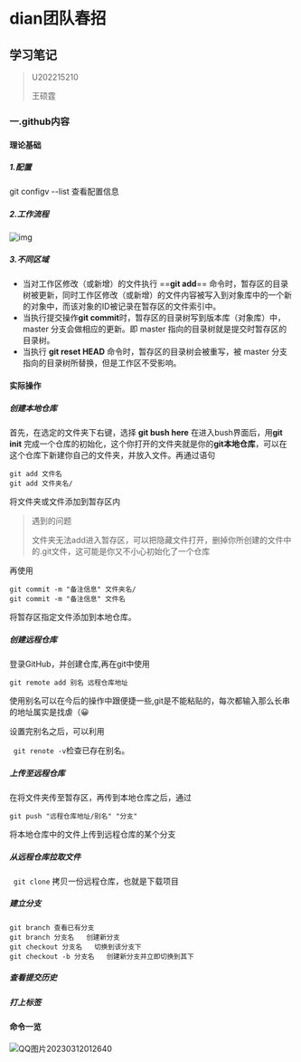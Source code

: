 # dian团队春招

## 学习笔记

>U202215210
>
>王硕霆

### 一.github内容

#### 理论基础

##### 1.配置

git configv --list   查看配置信息

##### 2.工作流程

![img](https://www.runoob.com/wp-content/uploads/2015/02/git-process.png)

##### 3.不同区域

- 当对工作区修改（或新增）的文件执行 ==**git add**== 命令时，暂存区的目录树被更新，同时工作区修改（或新增）的文件内容被写入到对象库中的一个新的对象中，而该对象的ID被记录在暂存区的文件索引中。
- 当执行提交操作**git commit**时，暂存区的目录树写到版本库（对象库）中，master 分支会做相应的更新。即 master 指向的目录树就是提交时暂存区的目录树。
- 当执行 **git reset HEAD** 命令时，暂存区的目录树会被重写，被 master 分支指向的目录树所替换，但是工作区不受影响。

#### 实际操作

##### 创建本地仓库

首先，在选定的文件夹下右键，选择 **git bush here** 在进入bush界面后，用**git init** 完成一个仓库的初始化，这个你打开的文件夹就是你的**git本地仓库**，可以在这个仓库下新建你自己的文件夹，并放入文件。再通过语句

```
git add 文件名
git add 文件夹名/
```

将文件夹或文件添加到暂存区内

>遇到的问题
>
>文件夹无法add进入暂存区，可以把隐藏文件打开，删掉你所创建的文件中的.git文件，这可能是你又不小心初始化了一个仓库

再使用

```
git commit -m "备注信息" 文件夹名/
git commit -m "备注信息" 文件名
```

将暂存区指定文件添加到本地仓库。

##### 创建远程仓库

登录GitHub，并创建仓库,再在git中使用

```
git remote add 别名 远程仓库地址
```

使用别名可以在今后的操作中跟便捷一些,git是不能粘贴的，每次都输入那么长串的地址属实是找虐（😀

设置完别名之后，可以利用

` git renote -v`检查已存在别名。

##### 上传至远程仓库

在将文件夹传至暂存区，再传到本地仓库之后，通过

```
git push "远程仓库地址/别名" "分支"
```

 将本地仓库中的文件上传到远程仓库的某个分支

##### 从远程仓库拉取文件

` git clone` 拷贝一份远程仓库，也就是下载项目

##### 建立分支

```
git branch 查看已有分支
git branch 分支名   创建新分支
git checkout 分支名   切换到该分支下
git checkout -b 分支名   创建新分支并立即切换到其下
```

##### 查看提交历史

##### 打上标签



#### 命令一览

![QQ图片20230312012640](C:\Users\HUAWEI\Desktop\QQ图片20230312012640.png)